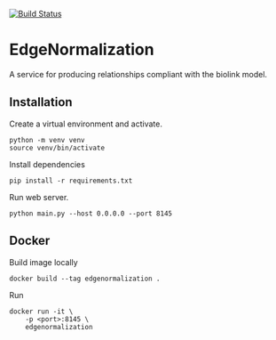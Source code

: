 [![Build Status](https://travis-ci.com/TranslatorIIPrototypes/EdgeNormalization.svg?branch=master)](https://travis-ci.com/TranslatorIIPrototypes/EdgeNormalization)

# EdgeNormalization

A service for producing relationships compliant with the biolink model.

## Installation

Create a virtual environment and activate.
    
    python -m venv venv
    source venv/bin/activate

Install dependencies
    
    pip install -r requirements.txt
    
    
Run web server.

    python main.py --host 0.0.0.0 --port 8145 
    


## Docker 

Build image locally 
    
    docker build --tag edgenormalization .
    
Run

    docker run -it \ 
        -p <port>:8145 \ 
        edgenormalization 
        
